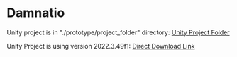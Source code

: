 # Damnatio
Unity project is in "./prototype/project_folder" directory: [Unity Project Folder](prototype/project_folder)

Unity Project is using version 2022.3.49f1: [Direct Download Link](unityhub://2022.3.49f1/4dae1bb8668d)
